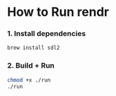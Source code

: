 # How to Run rendr

### 1. Install dependencies
```bash
brew install sdl2
```

### 2. Build + Run
```bash
chmod +x ./run
./run
```